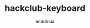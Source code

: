 ---
title: "hackclub-keyboard"
author: "emb3rcia"
description: "First keyboard i fully made! Also replacement for my old keyboard bought for ~7.5$ with dying spacebar"
created_at: "2025-7-17"
---